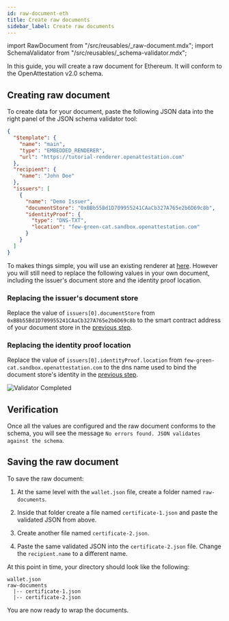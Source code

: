 ```yaml
---
id: raw-document-eth
title: Create raw documents
sidebar_label: Create raw documents
---
```


import RawDocument from "/src/reusables/_raw-document.mdx";
import SchemaValidator from "/src/reusables/_schema-validator.mdx";

<RawDocument />

In this guide, you will create a raw document for Ethereum. It will conform to the OpenAttestation v2.0 schema.

<SchemaValidator />

## Creating raw document

To create data for your document, paste the following JSON data into the right panel of the JSON schema validator tool:

```json
{
  "$template": {
    "name": "main",
    "type": "EMBEDDED_RENDERER",
    "url": "https://tutorial-renderer.openattestation.com"
  },
  "recipient": {
    "name": "John Doe"
  },
  "issuers": [
    {
      "name": "Demo Issuer",
      "documentStore": "0xBBb55Bd1D709955241CAaCb327A765e2b6D69c8b",
      "identityProof": {
        "type": "DNS-TXT",
        "location": "few-green-cat.sandbox.openattestation.com"
      }
    }
  ]
}
```

To makes things simple, you will use an existing renderer at [here](https://tutorial-renderer.openattestation.com). However you will still need to replace the following values in your own document, including the issuer's document store and the identity proof location.

### Replacing the issuer's document store

Replace the value of `issuers[0].documentStore` from `0xBBb55Bd1D709955241CAaCb327A765e2b6D69c8b` to the smart contract address of your document store in the [previous step](/docs/ethereum-section/document-store).

### Replacing the identity proof location

Replace the value of `issuers[0].identityProof.location` from `few-green-cat.sandbox.openattestation.com` to the dns name used to bind the document store's identity in the [previous step](/docs/ethereum-section/dns-proof).

![Validator Completed](/docs/integrator-section/verifiable-document/ethereum/document-data/validator-completed.png)


## Verification
Once all the values are configured and the raw document conforms to the schema, you will see the message `No errors found. JSON validates against the schema`.

## Saving the raw document
To save the raw document:

1. At the same level with the `wallet.json` file, create a folder named `raw-documents`. 

2. Inside that folder create a file named `certificate-1.json` and paste the validated JSON from above.

3. Create another file named `certificate-2.json`. 

4. Paste the same validated JSON into the `certificate-2.json` file. Change the `recipient.name` to a different name.

  At this point in time, your directory should look like the following:

  ```text
  wallet.json
  raw-documents
    |-- certificate-1.json
    |-- certificate-2.json
  ```

  You are now ready to wrap the documents.
